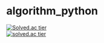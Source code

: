 # algorithm_python
[![Solved.ac tier](http://mazassumnida.wtf/api/mini/generate_badge?boj=snoo_py)](https://solved.ac/profile/snoo_py)  
[![solved.ac tier](http://mazassumnida.wtf/api/generate_badge?boj=snoo_py)](https://solved.ac/profile/snoo_py)
